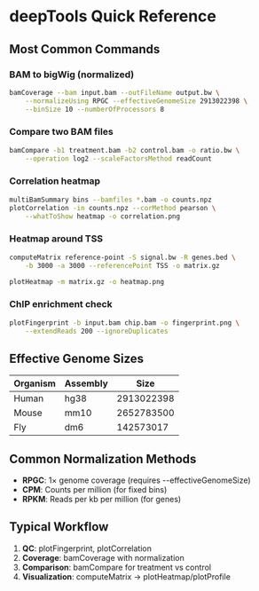# deepTools Quick Reference

## Most Common Commands

### BAM to bigWig (normalized)
```bash
bamCoverage --bam input.bam --outFileName output.bw \
    --normalizeUsing RPGC --effectiveGenomeSize 2913022398 \
    --binSize 10 --numberOfProcessors 8
```

### Compare two BAM files
```bash
bamCompare -b1 treatment.bam -b2 control.bam -o ratio.bw \
    --operation log2 --scaleFactorsMethod readCount
```

### Correlation heatmap
```bash
multiBamSummary bins --bamfiles *.bam -o counts.npz
plotCorrelation -in counts.npz --corMethod pearson \
    --whatToShow heatmap -o correlation.png
```

### Heatmap around TSS
```bash
computeMatrix reference-point -S signal.bw -R genes.bed \
    -b 3000 -a 3000 --referencePoint TSS -o matrix.gz

plotHeatmap -m matrix.gz -o heatmap.png
```

### ChIP enrichment check
```bash
plotFingerprint -b input.bam chip.bam -o fingerprint.png \
    --extendReads 200 --ignoreDuplicates
```

## Effective Genome Sizes

| Organism | Assembly | Size |
|----------|----------|------|
| Human | hg38 | 2913022398 |
| Mouse | mm10 | 2652783500 |
| Fly | dm6 | 142573017 |

## Common Normalization Methods

- **RPGC**: 1× genome coverage (requires --effectiveGenomeSize)
- **CPM**: Counts per million (for fixed bins)
- **RPKM**: Reads per kb per million (for genes)

## Typical Workflow

1. **QC**: plotFingerprint, plotCorrelation
2. **Coverage**: bamCoverage with normalization
3. **Comparison**: bamCompare for treatment vs control
4. **Visualization**: computeMatrix → plotHeatmap/plotProfile
